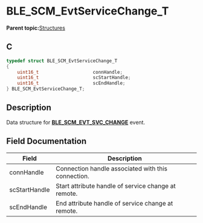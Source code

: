 # BLE\_SCM\_EvtServiceChange\_T

**Parent topic:**[Structures](GUID-3783C6B6-D61B-4B5A-B558-E749DFE943E2.md)

## C

```c
typedef struct BLE_SCM_EvtServiceChange_T
{
    uint16_t                    connHandle;
    uint16_t                    scStartHandle;
    uint16_t                    scEndHandle;
} BLE_SCM_EvtServiceChange_T;
```

## Description

Data structure for **[BLE\_SCM\_EVT\_SVC\_CHANGE](GUID-CFF6FA0B-8B74-4311-AA62-C04061423A98.md)** event.

## Field Documentation

|Field|Description|
|-----|-----------|
|connHandle|Connection handle associated with this connection.|
|scStartHandle|Start attribute handle of service change at remote.|
|scEndHandle|End attribute handle of service change at remote.|


